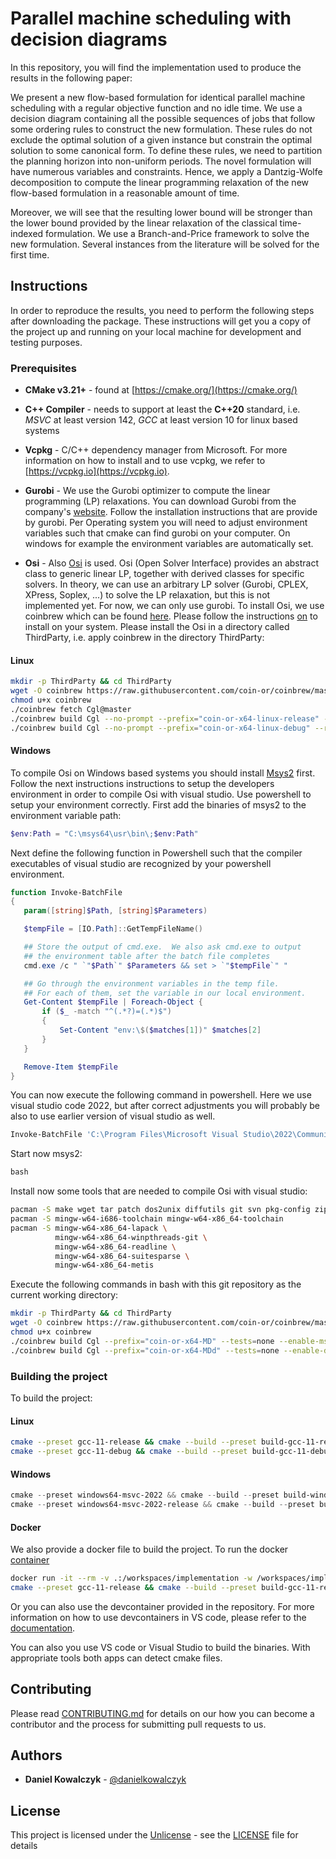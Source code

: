 # Parallel machine scheduling with decision diagrams

In this repository, you will find the implementation used to produce the results
in the following paper:

We present a new flow-based formulation for identical parallel machine
scheduling with a regular objective function and no idle time. We use a decision
diagram containing all the possible sequences of jobs that follow some ordering
rules to construct the new formulation. These rules do not exclude the optimal
solution of a given instance but constrain the optimal solution to some
canonical form. To define these rules, we need to partition the planning horizon
into non-uniform periods. The novel formulation will have numerous variables and
constraints. Hence, we apply a Dantzig-Wolfe decomposition to compute the linear
programming relaxation of the new flow-based formulation in a reasonable amount
of time.

Moreover, we will see that the resulting lower bound will be stronger than the
lower bound provided by the linear relaxation of the classical time-indexed
formulation. We use a Branch-and-Price framework to solve the new formulation.
Several instances from the literature will be solved for the first time.​

## Instructions

In order to reproduce the results, you need to perform the following steps after
downloading the package.  These instructions will get you a copy of the project
up and running on your local machine for development and testing purposes.

### Prerequisites
* **CMake v3.21+** - found at [https://cmake.org/](https://cmake.org/)

* **C++ Compiler** - needs to support at least the **C++20** standard, i.e.
  *MSVC* at least version 142, *GCC* at least version 10 for linux based systems

* **Vcpkg** - C/C++ dependency manager from Microsoft. For more information on
  how to install and to use vcpkg, we refer to [https://vcpkg.io](https://vcpkg.io).

* **Gurobi** - We use the Gurobi optimizer to compute the linear programming
  (LP) relaxations. You can download Gurobi from the company's
  [website](https://www.gurobi.com/). Follow the installation instructions that
  are provide by gurobi. Per Operating system you will need to adjust
  environment variables such that cmake can find gurobi on your computer. On
  windows for example the environment variables are automatically set.

* **Osi** - Also [Osi](https://github.com/coin-or/Osi) is used. Osi (Open Solver
  Interface) provides an abstract class to generic linear LP, together with
  derived classes for specific solvers. In theory, we can use an arbitrary LP
  solver (Gurobi, CPLEX, XPress, Soplex, ...) to solve the LP relaxation, but
  this is not implemented yet. For now, we can only use gurobi. To install Osi,
  we use coinbrew which can be found
  [here](https://coin-or.github.io/coinbrew/). Please follow the instructions
  [on](https://coin-or.github.io/coinbrew/) to install on your system. Please
  install the Osi in a directory called ThirdParty, i.e. apply coinbrew in the
  directory ThirdParty:

#### Linux

```bash
mkdir -p ThirdParty && cd ThirdParty
wget -O coinbrew https://raw.githubusercontent.com/coin-or/coinbrew/master/coinbrew
chmod u+x coinbrew
./coinbrew fetch Cgl@master
./coinbrew build Cgl --no-prompt --prefix="coin-or-x64-linux-release" --with-gurobi-lflags="-L$GUROBI_HOME/lib -lgurobi91 -lpthread -lm" --with-gurobi-cflags="-I$GUROBI_HOME/include" --tests none
./coinbrew build Cgl --no-prompt --prefix="coin-or-x64-linux-debug" --reconfigure --enable-debug --with-gurobi-lflags="-L$GUROBI_HOME/lib -lgurobi91 -lpthread -lm" --with-gurobi-cflags="-I$GUROBI_HOME/include" --tests none
``` 

#### Windows
To compile Osi on Windows based systems you should install
[Msys2](https://www.msys2.org/) first. Follow the next instructions instructions
to setup the developers environment in order to compile Osi with visual studio.
Use powershell to setup your environment correctly. First add the binaries of
msys2 to the environment variable path:

```powershell
$env:Path = "C:\msys64\usr\bin\;$env:Path"
```

Next define the following function in Powershell such that the compiler
executables of visual studio are recognized by your powershell environment.

```powershell
function Invoke-BatchFile
{
   param([string]$Path, [string]$Parameters)

   $tempFile = [IO.Path]::GetTempFileName()

   ## Store the output of cmd.exe.  We also ask cmd.exe to output
   ## the environment table after the batch file completes
   cmd.exe /c " `"$Path`" $Parameters && set > `"$tempFile`" "

   ## Go through the environment variables in the temp file.
   ## For each of them, set the variable in our local environment.
   Get-Content $tempFile | Foreach-Object {
       if ($_ -match "^(.*?)=(.*)$")
       {
           Set-Content "env:\$($matches[1])" $matches[2]
       }
   }

   Remove-Item $tempFile
}
```

You can now execute the following command in powershell. Here we use visual
studio code 2022, but after correct adjustments you will probably be also
to use earlier version of visual studio as well.

```powershell
Invoke-BatchFile 'C:\Program Files\Microsoft Visual Studio\2022\Community\VC\Auxiliary\Build\vcvarsall.bat' x64
```

Start now msys2:

```powershell
bash

```
Install now some tools that are needed to compile Osi with visual studio:

```bash
pacman -S make wget tar patch dos2unix diffutils git svn pkg-config zip unzip
pacman -S mingw-w64-i686-toolchain mingw-w64-x86_64-toolchain
pacman -S mingw-w64-x86_64-lapack \
          mingw-w64-x86_64-winpthreads-git \
          mingw-w64-x86_64-readline \
          mingw-w64-x86_64-suitesparse \
          mingw-w64-x86_64-metis

```

Execute the following commands in bash with this git repository as the current working directory:

```bash
mkdir -p ThirdParty && cd ThirdParty
wget -O coinbrew https://raw.githubusercontent.com/coin-or/coinbrew/master/coinbrew
chmod u+x coinbrew
./coinbrew build Cgl --prefix="coin-or-x64-MD" --tests=none --enable-msvc --build=x86_64-w64-mingw32 --enable-shared=MD --with-gurobi-lflags="-L/c/gurobi912/win64/lib -lgurobi91" --with-gurobi-cflags="-I/c/gurobi912/win64/include"
./coinbrew build Cgl --prefix="coin-or-x64-MDd" --tests=none --enable-debug --enable-msvc --build=x86_64-w64-mingw32 --enable-shared=MDd --with-gurobi-lflags="-L/c/gurobi912/win64/lib -lgurobi91" --with-gurobi-cflags="-I/c/gurobi912/win64/include"

```


### Building the project

To build the project:

#### Linux

```bash
cmake --preset gcc-11-release && cmake --build --preset build-gcc-11-release
cmake --preset gcc-11-debug && cmake --build --preset build-gcc-11-debug

```

#### Windows

```powershell
cmake --preset windows64-msvc-2022 && cmake --build --preset build-windows64-debug
cmake --preset windows64-msvc-2022-release && cmake --build --preset build-windows64-release

```

#### Docker
We also provide a docker file to build the project. To run the docker [container](https://hub.docker.com/repository/docker/danielkowalczyk/pm_linux_compute_env/general)

```bash
docker run -it --rm -v .:/workspaces/implementation -w /workspaces/implementation danielkowalczyk/pm_linux_compute_env:latest bash
cmake --preset gcc-11-release && cmake --build --preset build-gcc-11-release
```

Or you can also use the devcontainer provided in the repository. For more information on how to use devcontainers in VS code, please refer to the [documentation](https://code.visualstudio.com/docs/remote/containers).

You can also you use VS code or Visual Studio to build the binaries. With
appropriate tools both apps can detect cmake files.

## Contributing

Please read [CONTRIBUTING.md](CONTRIBUTING.md) for details on our how you can
become a contributor and the process for submitting pull requests to us.

## Authors

* **Daniel Kowalczyk** - [@danielkowalczyk](https://gitlab.kuleuven.be/u0056096)

## License

This project is licensed under the [Unlicense](https://unlicense.org/) - see the
[LICENSE](LICENSE) file for details

